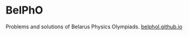 BelPhO
======

Problems and solutions of Belarus Physics Olympiads. [belphol.github.io](https://belphol.github.io/)
